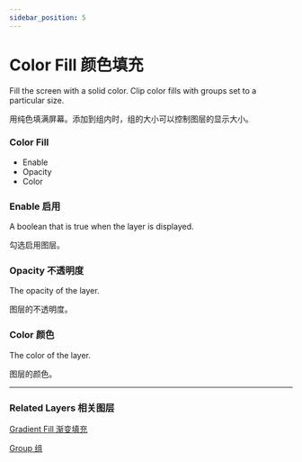 ```yaml
---
sidebar_position: 5
---
```


# Color Fill 颜色填充

Fill the screen with a solid color. Clip color fills with groups set to a particular size.

用纯色填满屏幕。添加到组内时，组的大小可以控制图层的显示大小。

<div class="patch-container">
 <div class="patch layer">
  <h3>Color Fill</h3>
   <ul class="inputs"> 
    <li>Enable</li>  
    <li>Opacity</li>
    <li>Color</li>
   </ul>
 </div>
</div>

### Enable 启用

A boolean that is true when the layer is displayed.

勾选启用图层。

### Opacity 不透明度

The opacity of the layer.

图层的不透明度。

### Color 颜色

The color of the layer.

图层的颜色。

------

### Related Layers 相关图层

[Gradient Fill 渐变填充](./Grdient%20Fill.md)

[Group 组](./Group.md)
